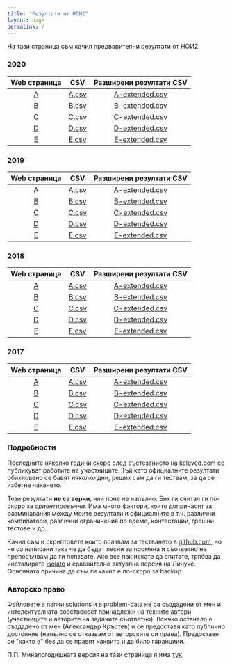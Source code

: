 ```yaml
---
title: "Резултати от НОИ2"
layout: page
permalink: /
---
```

На тази страница съм качил предварителни резултати от НОИ2.

### 2020

| Web страница        | CSV                         | Разширени резултати CSV                       |
|:-------------------:|:---------------------------:|:---------------------------------------------:|
| [A](2020/A) | [A.csv](results/2020/A.csv) | [A-extended.csv](2020/results/A-extended.csv) |
| [B](2020/B) | [B.csv](results/2020/B.csv) | [B-extended.csv](2020/results/B-extended.csv) |
| [C](2020/C) | [C.csv](results/2020/C.csv) | [C-extended.csv](2020/results/C-extended.csv) |
| [D](2020/D) | [D.csv](results/2020/D.csv) | [D-extended.csv](2020/results/D-extended.csv) |
| [E](2020/E) | [E.csv](results/2020/E.csv) | [E-extended.csv](2020/results/E-extended.csv) |

### 2019

| Web страница        | CSV                         | Разширени резултати CSV                       |
|:-------------------:|:---------------------------:|:---------------------------------------------:|
| [A](2019/A) | [A.csv](results/2019/A.csv) | [A-extended.csv](2019/results/A-extended.csv) |
| [B](2019/B) | [B.csv](results/2019/B.csv) | [B-extended.csv](2019/results/B-extended.csv) |
| [C](2019/C) | [C.csv](results/2019/C.csv) | [C-extended.csv](2019/results/C-extended.csv) |
| [D](2019/D) | [D.csv](results/2019/D.csv) | [D-extended.csv](2019/results/D-extended.csv) |
| [E](2019/E) | [E.csv](results/2019/E.csv) | [E-extended.csv](2019/results/E-extended.csv) |

### 2018

| Web страница        | CSV                         | Разширени резултати CSV                       |
|:-------------------:|:---------------------------:|:---------------------------------------------:|
| [A](2018/A) | [A.csv](results/2018/A.csv) | [A-extended.csv](2018/results/A-extended.csv) |
| [B](2018/B) | [B.csv](results/2018/B.csv) | [B-extended.csv](2018/results/B-extended.csv) |
| [C](2018/C) | [C.csv](results/2018/C.csv) | [C-extended.csv](2018/results/C-extended.csv) |
| [D](2018/D) | [D.csv](results/2018/D.csv) | [D-extended.csv](2018/results/D-extended.csv) |
| [E](2018/E) | [E.csv](results/2018/E.csv) | [E-extended.csv](2018/results/E-extended.csv) |

### 2017

| Web страница        | CSV                         | Разширени резултати CSV                      |
|:-------------------:|:---------------------------:|:--------------------------------------------:|
| [A](2017/A) | [A.csv](results/2017/A.csv) | [A-extended.csv](2017/results/A-extended.csv) |
| [B](2017/B) | [B.csv](results/2017/B.csv) | [B-extended.csv](2017/results/B-extended.csv) |
| [C](2017/C) | [C.csv](results/2017/C.csv) | [C-extended.csv](2017/results/C-extended.csv) |
| [D](2017/D) | [D.csv](results/2017/D.csv) | [D-extended.csv](2017/results/D-extended.csv) |
| [E](2017/E) | [E.csv](results/2017/E.csv) | [E-extended.csv](2017/results/E-extended.csv) |

### Подробности
Последните няколко години скоро след състезанието на [keleved.com][keleved] се
публикуват работите на участниците. Тъй като официалните резултати обикновено се
бавят няколко дни, реших сам да ги тествам, за да се избегне чакането.

Тези резултати **не са верни**, или поне не напълно.
Бих ги считал ги по-скоро за *ориентировъчни*.
Има много фактори, които допринасят за разминавания между моите резултати и
официалните  в т.ч. различни компилатори, различни ограничения по време,
контестации, грешни тестове и др.

Качил съм и скриптовете които ползвам за тестването в [github.com][github], но
не са написани така че да бъдат лесни за промяна и съответно не препоръчвам да
ги ползвате.
Ако все пак искате да опитате, трябва да инсталирате [isolate][isolate] и
сравнително актуална версия на Линукс.
Основната причина да съм ги качил е по-скоро за backup.

### Авторско право
Файловете в папки solutions и в problem-data не са създадени от мен и
интелектуалната собственост принадлежи на техните автори (участниците и авторите
на задачите съответно).
Всичко останало е създадено от мен (Александър Кръстев) и се предоставя като
публично достояние (напълно се отказвам от авторските си права).
Предоставя се "както е" без да се правят каквито и да било гаранциии.

П.П. Миналогодишната версия на тази страница я има [тук][old-index].

[keleved]: http://keleved.com
[isolate]: https://github.com/ioi/isolate
[github]: https://github.com/Alaxe/noi2-ranking
[old-index]: https://github.com/Alaxe/noi2-ranking/blob/5261d0b4c1e4f0a557794d24297719f5f0b0e137/README.md
